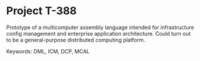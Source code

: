 # Project T-388

Prototype of a multicomputer assembly language intended for
infrastructure config management and enterprise application
architecture.  Could turn out to be a general-purpose
distributed computing platform.

Keywords: DML, ICM, DCP, MCAL


